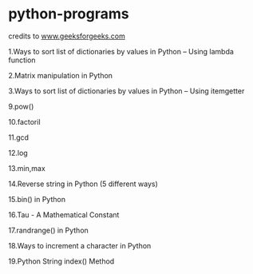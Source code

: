# python-programs

credits to www.geeksforgeeks.com


1.Ways to sort list of dictionaries by values in Python – Using lambda function

2.Matrix manipulation in Python

3.Ways to sort list of dictionaries by values in Python – Using itemgetter

9.pow()

10.factoril

11.gcd

12.log

13.min,max

14.Reverse string in Python (5 different ways)

15.bin() in Python

16.Tau - A Mathematical Constant

17.randrange() in Python

18.Ways to increment a character in Python

19.Python String index() Method
